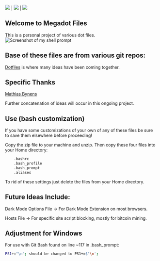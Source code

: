 <img src="https://img.shields.io/github/license/mashape/apistatus.svg">    |   <img src="https://img.shields.io/github/languages/code-size/badges/shields.svg">   |   <img src="https://img.shields.io/github/stars/badges/shields.svg?style=social">

## Welcome to Megadot Files
This is a personal project of various dot files.
![Screenshot of my shell prompt](https://github.com/Quamor/megadot/blob/master/bashstyle.png?raw=true)


## Base of these files are from various git repos:

[Dotfiles](https://dotfiles.github.io/)  is where many ideas have been coming together.

## Specific Thanks
[Mathias Bynens](https://github.com/mathiasbynens/dotfiles)

Further concatenation of ideas will occur in this ongoing project.

## Use (bash customization)
If you have some customizations of your own of any of these files be sure to save them elsewhere before proceeding!

Copy the zip file to your machine and unzip.  Then copy these four files into your Home directory:
```bash
	.bashrc
	.bash_profile
	.bash_prompt
	.aliases
```
To rid of these settings just delete the files from your Home directory.

## Future Ideas Include:

Dark Mode Options File -> For Dark Mode Extension on most browsers.

Hosts File -> For specific site script blocking, mostly for bitcoin mining.

## Adjustment for Windows
For use with Git Bash found on line ~117 in .bash_prompt:

```bash
PS1+="\n"; should be changed to PS1+=$'\n';
```
